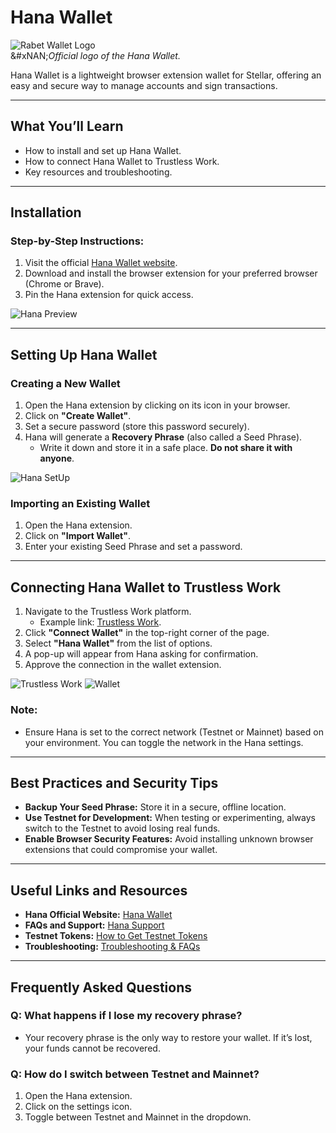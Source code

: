 # Hana Wallet

![Rabet Wallet Logo](../images/hana-logo.png)\
&#xNAN;_&#x4F;fficial logo of the Hana Wallet._

Hana Wallet is a lightweight browser extension wallet for Stellar, offering an easy and secure way to manage accounts and sign transactions.

***

## **What You’ll Learn**

* How to install and set up Hana Wallet.
* How to connect Hana Wallet to Trustless Work.
* Key resources and troubleshooting.

***

## **Installation**

### **Step-by-Step Instructions:**

1. Visit the official [Hana Wallet website](https://www.hanawallet.io/).
2. Download and install the browser extension for your preferred browser (Chrome or Brave).
3. Pin the Hana extension for quick access.

![Hana Preview](../images/hana-preview.png)

***

## **Setting Up Hana Wallet**

### **Creating a New Wallet**

1. Open the Hana extension by clicking on its icon in your browser.
2. Click on **"Create Wallet"**.
3. Set a secure password (store this password securely).
4. Hana will generate a **Recovery Phrase** (also called a Seed Phrase).
   * Write it down and store it in a safe place. **Do not share it with anyone**.

![Hana SetUp](../images/hana-setup.png)

### **Importing an Existing Wallet**

1. Open the Hana extension.
2. Click on **"Import Wallet"**.
3. Enter your existing Seed Phrase and set a password.

***

## **Connecting Hana Wallet to Trustless Work**

1. Navigate to the Trustless Work platform.
   * Example link: [Trustless Work](https://dapp.trustlesswork.com/).
2. Click **"Connect Wallet"** in the top-right corner of the page.
3. Select **"Hana Wallet"** from the list of options.
4. A pop-up will appear from Hana asking for confirmation.
5. Approve the connection in the wallet extension.

![Trustless Work](../images/trustless-work.png) ![Wallet](../images/wallet-select.png)

### **Note:**

* Ensure Hana is set to the correct network (Testnet or Mainnet) based on your environment. You can toggle the network in the Hana settings.

***

## **Best Practices and Security Tips**

* **Backup Your Seed Phrase:** Store it in a secure, offline location.
* **Use Testnet for Development:** When testing or experimenting, always switch to the Testnet to avoid losing real funds.
* **Enable Browser Security Features:** Avoid installing unknown browser extensions that could compromise your wallet.

***

## **Useful Links and Resources**

* **Hana Official Website:** [Hana Wallet](https://www.hanawallet.io/)
* **FAQs and Support:** [Hana Support](https://support.hanawallet.io/en/)
* **Testnet Tokens:** [How to Get Testnet Tokens](../../../trustless-work-dapp/testnet-tokens.md)
* **Troubleshooting:** [Troubleshooting & FAQs](../troubleshooting.md)

***

## **Frequently Asked Questions**

### **Q: What happens if I lose my recovery phrase?**

* Your recovery phrase is the only way to restore your wallet. If it’s lost, your funds cannot be recovered.

### **Q: How do I switch between Testnet and Mainnet?**

1. Open the Hana extension.
2. Click on the settings icon.
3. Toggle between Testnet and Mainnet in the dropdown.
